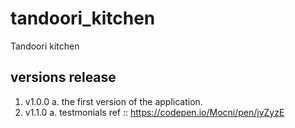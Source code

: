 # tandoori_kitchen
Tandoori kitchen

## versions release
 1. v1.0.0
  a. the first version of the application.
 2. v1.1.0
  a. testmonials ref :: https://codepen.io/Mocni/pen/jyZyzE 